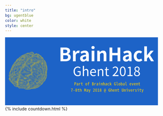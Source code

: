 ```yaml
---
title: "intro"
bg: ugentblue
color: white
style: center
---
```


![logo](img/logo_BHG_18.png)
{% include countdown.html %}
